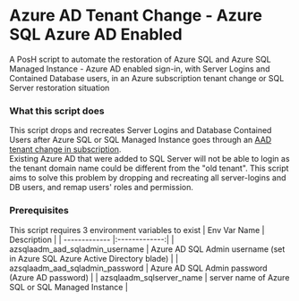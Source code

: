 # Azure AD Tenant Change - Azure SQL Azure AD Enabled  

A PosH script to automate the restoration of Azure SQL and Azure SQL Managed Instance - Azure AD enabled sign-in, with Server Logins and Contained Database users, in an Azure subscription tenant change or SQL Server restoration situation

### What this script does  

This script drops and recreates Server Logins and Database Contained Users after Azure SQL or SQL Managed Instance goes through an [AAD tenant change in subscription](https://learn.microsoft.com/en-us/azure/role-based-access-control/transfer-subscription).  
Existing Azure AD that were added to SQL Server will not be able to login as the tenant domain name could be different from the "old tenant".
This script aims to solve this problem by dropping and recreating all server-logins and DB users, and remap users' roles and permission.

### Prerequisites

This script requires 3 environment variables to exist
| Env Var Name | Description |
| ------------- |:-------------:|
| azsqlaadm_aad_sqladmin_username | Azure AD SQL Admin username (set in Azure SQL Azure Active Directory blade) |
| azsqlaadm_aad_sqladmin_password | Azure AD SQL Admin password (Azure AD password) |
| azsqlaadm_sqlserver_name | server name of Azure SQL or SQL Managed Instance |



